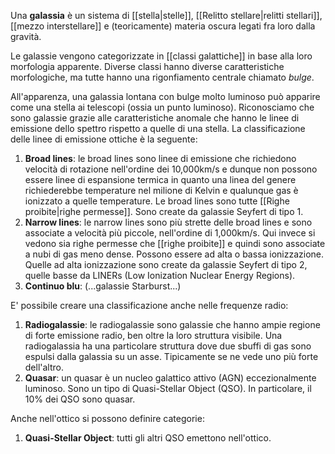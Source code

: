 Una **galassia** è un sistema di [[stella|stelle]], [[Relitto stellare|relitti stellari]], [[mezzo interstellare]] e (teoricamente) materia oscura legati fra loro dalla gravità.

Le galassie vengono categorizzate in [[classi galattiche]] in base alla loro morfologia apparente. Diverse classi hanno diverse caratteristiche morfologiche, ma tutte hanno una rigonfiamento centrale chiamato *bulge*.

All'apparenza, una galassia lontana con bulge molto luminoso può apparire come una stella ai telescopi (ossia un punto luminoso). Riconosciamo che sono galassie grazie alle caratteristiche anomale che hanno le linee di emissione dello spettro rispetto a quelle di una stella. La classificazione delle linee di emissione ottiche è la seguente:
1. **Broad lines**: le broad lines sono linee di emissione che richiedono velocità di rotazione nell'ordine dei 10,000km/s e dunque non possono essere linee di espansione termica in quanto una linea del genere richiederebbe temperature nel milione di Kelvin e qualunque gas è ionizzato a quelle temperature. Le broad lines sono tutte [[Righe proibite|righe permesse]]. Sono create da galassie Seyfert di tipo 1.
2. **Narrow lines**: le narrow lines sono più strette delle broad lines e sono associate a velocità più piccole, nell'ordine di 1,000km/s. Qui invece si vedono sia righe permesse che [[righe proibite]] e quindi sono associate a nubi di gas meno dense. Possono essere ad alta o bassa ionizzazione. Quelle ad alta ionizzazione sono create da galassie Seyfert di tipo 2, quelle basse da LINERs (Low Ionization Nuclear Energy Regions).
3. **Continuo blu**: (...galassie Starburst...)

E' possibile creare una classificazione anche nelle frequenze radio:
1. **Radiogalassie**: le radiogalassie sono galassie che hanno ampie regione di forte emissione radio, ben oltre la loro struttura visibile. Una radiogalassia ha una particolare struttura dove due sbuffi di gas sono espulsi dalla galassia su un asse. Tipicamente se ne vede uno più forte dell'altro.
2. **Quasar**: un quasar è un nucleo galattico attivo (AGN) eccezionalmente luminoso. Sono un tipo di Quasi-Stellar Object (QSO). In particolare, il 10% dei QSO sono quasar.

Anche nell'ottico si possono definire categorie:
1. **Quasi-Stellar Object**: tutti gli altri QSO emettono nell'ottico.
